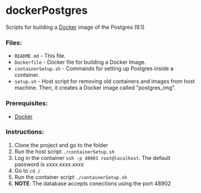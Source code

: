 dockerPostgres
==============

Scripts for building a <a href="http://www.docker.com/">Docker</a> image of the Postgres (9.1)


<h3>Files:</h3>
<ul>
<li><code>README.md</code> - This file.</li>
<li><code>Dockerfile</code> - Docker file for building a Docker Image.</li>
<li><code>containerSetup.sh</code> - Commands for setting up Postgres inside a container.</li>
<li><code>setup.sh</code> - Host script for removing old containers and images from host machine. Then, it creates a Docker image called "postgres_img".</li>
</ul>

<h3>Prerequisites:</h3>
<ul>
<li><a href="http://www.docker.com/">Docker</a></li>
</ul>

<h3>Instructions:</h3>
<ol>
<li>Clone the project and go to the folder</li>
<li>Run the host script <code>./containerSetup.sh</code>
<li>Log in the container <code>ssh -p 48901 root@localhost</code>. The default password is <em>xxxx.xxxx.xxxx</em></li>
<li>Go to <code>cd /</code></li>
<li>Run the container script <code>./containerSetup.sh</code></li>
<li><b>NOTE</b>: The database accepts conections using the port 48902</li>
</ol>